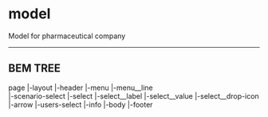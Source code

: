 # model
Model for pharmaceutical company

----------------------
BEM TREE
----------------------

page
  |-layout 
        |-header
              |-menu
                    |-menu__line    
              |-scenario-select
                    |-select
                          |-select__label
                          |-select__value
                          |-select__drop-icon
                              |-arrow
              |-users-select
              |-info
        |-body
        |-footer
